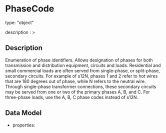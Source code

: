 # PhaseCode
type: "object"
description : >
## Description
Enumeration of phase identifiers. Allows designation of phases for both transmission and distribution equipment, circuits and loads. Residential and small commercial loads are often served from single-phase, or split-phase, secondary circuits. For example of s12N, phases 1 and 2 refer to hot wires that are 180 degrees out of phase, while N refers to the neutral wire. Through single-phase transformer connections, these secondary circuits may be served from one or two of the primary phases A, B, and C. For three-phase loads, use the A, B, C phase codes instead of s12N.

## Data Model
  - properties:
